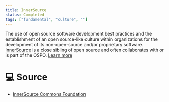 ```yaml
---
title: InnerSource
status: Completed
tags: ["fundamental", "culture", ""]
---
```


The use of open source software development best practices and the establishment of an open source-like culture within organizations for the development of its non-open-source and/or proprietary software. [InnerSource](https://innersourcecommons.org/) is a close sibling of open source and often collaborates with or is part of the OSPO. [Learn more](https://innersourcecommons.org/)

# 💻 Source

* [InnerSource Commons Foundation](https://innersourcecommons.org/)

